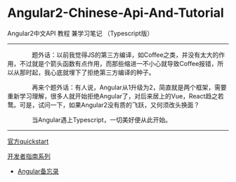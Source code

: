 # Angular2-Chinese-Api-And-Tutorial
Angular2中文API 教程 兼学习笔记 （Typescript版）

------
&ensp;&ensp;&ensp;&ensp;&ensp;&ensp;&ensp;&ensp;题外话：以前我觉得JS的第三方编译，如Coffee之类，并没有太大的作用，不过就是个箭头函数有点作用，而那些缩进一不小心就导致Coffee报错，所以从那时起，我心底就埋下了拒绝第三方编译的种子。    
	
&ensp;&ensp;&ensp;&ensp;&ensp;&ensp;&ensp;&ensp;再来个题外话：有人说，Angular从1升级为2，简直就是两个框架，需要重新学习理解，很多人就开始拒绝Angular了，对后来居上的Vue，React趋之若鹜。可是，试问一下，如果Angular2没有质的飞跃，又何须改头换面？    
	
&ensp;&ensp;&ensp;&ensp;&ensp;&ensp;&ensp;&ensp;当Angular遇上Typescript，一切美好便从此开始。

------

[官方quickstart](./quickstart)    

[开发者指南系列](./developer)
- [Angular备忘录](./developer/cheatsheet.md)
